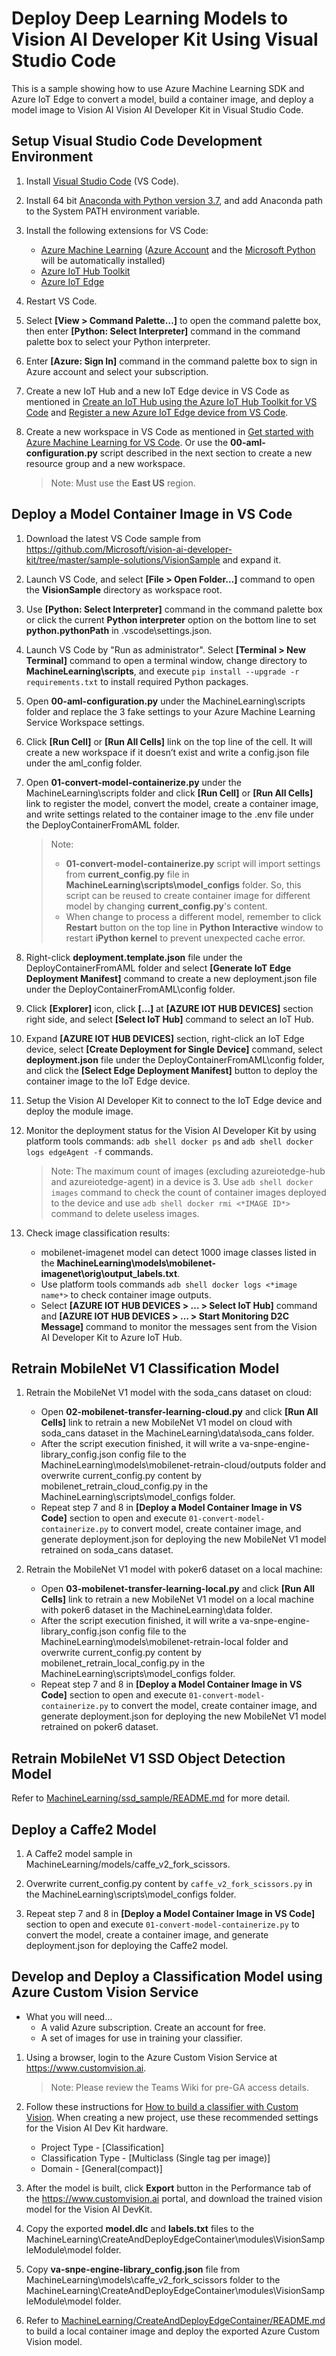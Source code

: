 # Deploy Deep Learning Models to Vision AI Developer Kit Using Visual Studio Code

This is a sample showing how to use Azure Machine Learning SDK and Azure IoT Edge to convert a model, build a container image, and deploy a model image to Vision AI Vision AI Developer Kit in Visual Studio Code.

## Setup Visual Studio Code Development Environment

1. Install [Visual Studio Code](https://code.visualstudio.com/Download) (VS Code).

1. Install 64 bit [Anaconda with Python version 3.7](https://www.anaconda.com/distribution), and add Anaconda path to the System PATH environment variable.

1. Install the following extensions for VS Code:
    * [Azure Machine Learning](https://marketplace.visualstudio.com/items?itemName=ms-toolsai.vscode-ai) ([Azure Account](https://marketplace.visualstudio.com/items?itemName=ms-vscode.azure-account) and the [Microsoft Python](https://marketplace.visualstudio.com/items?itemName=ms-python.python) will be automatically installed)
    * [Azure IoT Hub Toolkit](https://marketplace.visualstudio.com/items?itemName=vsciot-vscode.azure-iot-toolkit)
    * [Azure IoT Edge](https://marketplace.visualstudio.com/items?itemName=vsciot-vscode.azure-iot-edge) 

1. Restart VS Code.

1. Select **[View > Command Palette…]** to open the command palette box, then enter **[Python: Select Interpreter]** command in the command palette box to select your Python interpreter.

1. Enter **[Azure: Sign In]** command in the command palette box to sign in Azure account and select your subscription.

1. Create a new IoT Hub and a new IoT Edge device in VS Code as mentioned in [Create an IoT Hub using the Azure IoT Hub Toolkit for VS Code](https://docs.microsoft.com/en-us/azure/iot-hub/iot-hub-create-use-iot-toolkit) and [Register a new Azure IoT Edge device from VS Code](https://docs.microsoft.com/en-us/azure/iot-edge/how-to-register-device-vscode#create-a-device).

1. Create a new workspace in VS Code as mentioned in [Get started with Azure Machine Learning for VS Code](https://docs.microsoft.com/en-us/azure/machine-learning/service/how-to-vscode-tools#get-started-with-azure-machine-learning). Or use the **00-aml-configuration.py** script described in the next section to create a new resource group and a new workspace.

    > Note: Must use the **East US** region.

## Deploy a Model Container Image in VS Code

1. Download the latest VS Code sample from <https://github.com/Microsoft/vision-ai-developer-kit/tree/master/sample-solutions/VisionSample> and expand it.

1. Launch VS Code, and select **[File > Open Folder…]** command to open the **VisionSample** directory as workspace root.

1. Use **[Python: Select Interpreter]** command in the command palette box or click the current **Python interpreter** option on the bottom line to set **python.pythonPath** in .vscode\settings.json.

1. Launch VS Code by "Run as administrator". Select **[Terminal > New Terminal]** command to open a terminal window, change directory to **MachineLearning\scripts**, and execute `pip install --upgrade -r requirements.txt` to install required Python packages.

1. Open **00-aml-configuration.py** under the MachineLearning\scripts folder and replace the 3 fake settings to your Azure Machine Learning Service Workspace settings.

1. Click **[Run Cell]** or **[Run All Cells]** link on the top line of the cell. It will create a new workspace if it doesn’t exist and write a config.json file under the aml_config folder.

1. Open **01-convert-model-containerize.py** under the MachineLearning\scripts folder and click **[Run Cell]** or **[Run All Cells]** link to register the model, convert the model, create a container image, and write settings related to the container image to the .env file under the DeployContainerFromAML folder.
    > Note:
    >   * **01-convert-model-containerize.py** script will import settings from **current_config.py** file in **MachineLearning\scripts\model_configs** folder.  So, this script can be reused to create container image for different model by changing **current_config.py**'s content.
    >   * When change to process a different model, remember to click **Restart** button on the top line in **Python Interactive** window to restart **iPython kernel** to prevent unexpected cache error.

1. Right-click **deployment.template.json** file under the DeployContainerFromAML folder and select **[Generate IoT Edge Deployment Manifest]** command to create a new deployment.json file under the DeployContainerFromAML\config folder.

1. Click **[Explorer]** icon, click **[…]** at **[AZURE IOT HUB DEVICES]** section right side, and select **[Select IoT Hub]** command to select an IoT Hub.

1. Expand **[AZURE IOT HUB DEVICES]** section, right-click an IoT Edge device, select **[Create Deployment for Single Device]** command, select **deployment.json** file under the DeployContainerFromAML\config folder, and click the **[Select Edge Deployment Manifest]** button to deploy the container image to the IoT Edge device.

1. Setup the Vision AI Developer Kit to connect to the IoT Edge device and deploy the module image.

1. Monitor the deployment status for the Vision AI Developer Kit by using platform tools commands: `adb shell docker ps` and `adb shell docker logs edgeAgent -f` commands.
    > Note: The maximum count of images (excluding azureiotedge-hub and azureiotedge-agent) in a device is 3. Use `adb shell docker images` command to check the count of container images deployed to the device and use `adb shell docker rmi <*IMAGE ID*>` command to delete useless images.

1. Check image classification results:
    * mobilenet-imagenet model can detect 1000 image classes listed in the **MachineLearning\models\mobilenet-imagenet\orig\output_labels.txt**.
    * Use platform tools commands `adb shell docker logs <*image name*>` to check container image outputs.
    * Select **[AZURE IOT HUB DEVICES > … > Select IoT Hub]** command and **[AZURE IOT HUB DEVICES > … > Start Monitoring D2C Message]** command to monitor the messages sent from the Vision AI Developer Kit to Azure IoT Hub.

## Retrain MobileNet V1 Classification Model

1. Retrain the MobileNet V1 model with the soda_cans dataset on cloud:
    * Open **02-mobilenet-transfer-learning-cloud.py** and click **[Run All Cells]** link to retrain a new MobileNet V1 model on cloud with soda_cans dataset in the MachineLearning\data\soda_cans folder.
    * After the script execution finished, it will write a va-snpe-engine-library_config.json config file to the MachineLearning\models\mobilenet-retrain-cloud/outputs folder and overwrite current_config.py content by mobilenet_retrain_cloud_config.py in the MachineLearning\scripts\model_configs folder.
    * Repeat step 7 and 8 in **[Deploy a Model Container Image in VS Code]** section to open and execute `01-convert-model-containerize.py` to convert model, create container image, and generate deployment.json for deploying the new MobileNet V1 model retrained on soda_cans dataset.

1. Retrain the MobileNet V1 model with poker6 dataset on a local machine:
    * Open **03-mobilenet-transfer-learning-local.py** and click **[Run All Cells]** link to retrain a new MobileNet V1 model on a local machine with poker6 dataset in the MachineLearning\data folder.
    * After the script execution finished, it will write a va-snpe-engine-library_config.json config file to the MachineLearning\models\mobilenet-retrain-local folder and overwrite current_config.py content by mobilenet_retrain_local_config.py in the MachineLearning\scripts\model_configs folder.
    * Repeat step 7 and 8 in **[Deploy a Model Container Image in VS Code]** section to open and execute `01-convert-model-containerize.py` to convert the model, create container image, and generate deployment.json for deploying the new MobileNet V1 model retrained on poker6 dataset.

## Retrain MobileNet V1 SSD Object Detection Model

Refer to [MachineLearning/ssd_sample/README.md](./MachineLearning/ssd_sample/README.md) for more detail.

## Deploy a Caffe2 Model

1. A Caffe2 model sample in MachineLearning/models/caffe_v2_fork_scissors.

1. Overwrite current_config.py content by `caffe_v2_fork_scissors.py` in the MachineLearning\scripts\model_configs folder.

1. Repeat step 7 and 8 in **[Deploy a Model Container Image in VS Code]** section to open and execute `01-convert-model-containerize.py` to convert the model, create a container image, and generate deployment.json for deploying the Caffe2 model.

## Develop and Deploy a Classification Model using Azure Custom Vision Service

* What you will need...
  * A valid Azure subscription. Create an account for free.
  * A set of images for use in training your classifier.

1. Using a browser, login to the Azure Custom Vision Service at <https://www.customvision.ai>.
    > Note: Please review the Teams Wiki for pre-GA access details.

1. Follow these instructions for [How to build a classifier with Custom Vision](https://docs.microsoft.com/en-us/azure/cognitive-services/custom-vision-service/getting-started-build-a-classifier). When creating a new project, use these recommended settings for the Vision AI Dev Kit hardware.
   * Project Type - [Classification]
   * Classification Type - [Multiclass (Single tag per image)]
   * Domain - [General(compact)]

1. After the model is built, click **Export** button in the Performance tab of the <https://www.customvision.ai> portal, and download the trained vision model for the Vision AI DevKit.

1. Copy the exported **model.dlc** and **labels.txt** files to the MachineLearning\CreateAndDeployEdgeContainer\modules\VisionSampleModule\model folder.

1. Copy **va-snpe-engine-library_config.json** file from MachineLearning\models\caffe_v2_fork_scissors folder to the MachineLearning\CreateAndDeployEdgeContainer\modules\VisionSampleModule\model folder.

1. Refer to [MachineLearning/CreateAndDeployEdgeContainer/README.md](./MachineLearning/CreateAndDeployEdgeContainer/README.md) to build a local container image and deploy the exported Azure Custom Vision model.